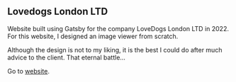 ## Lovedogs London LTD

Website built using Gatsby for the company LoveDogs London LTD in 2022. For this website, I designed an image viewer from scratch.

Although the design is not to my liking, it is the best I could do after much advice to the client. That eternal battle...

Go to [website](https://lovedogs.london/).
